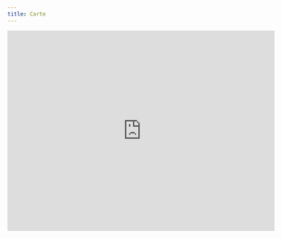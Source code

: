 ```yaml
---
title: Carte
---
```


<iframe src="https://www.google.com/maps/embed?pb=!1m18!1m12!1m3!1d2713.950584017343!2d7.2437530156143435!3d47.13923417915651!2m3!1f0!2f0!3f0!3m2!1i1024!2i768!4f13.1!3m3!1m2!1s0x478e194d75537c07%3A0x4bef6527c5da2a2d!2sRue%20de%20Nidau%2036%2C%202502%20Bienne!5e0!3m2!1sfr!2sch!4v1612262297304!5m2!1sfr!2sch" width="600" height="450" frameborder="0" style="border:0;" allowfullscreen="" aria-hidden="false" tabindex="0"></iframe>